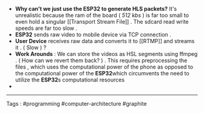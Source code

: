 - **Why can't we just use the ESP32 to generate HLS packets?** It's unrealistic because the ram of the board ( *512 kbs* ) is far too small to even hold a singular [[Transport Stream File]] . The sdcard read write speeds are far too slow . 
- **ESP32** sends raw video to mobile device via TCP connection . 
- **User Device** receives raw data and converts it to [[RTMP]] and streams it . ( Slow ) ? 
- **Work Arounds** : We can store the videos as HSL segments using ffmpeg . ( How can we revert them back? )  .  This requires preprocessing the files , which uses the computational power of the phone as opposed to the computational power of the **ESP32**which circumvents the need to utilize the **ESP32**s computational resources 
- 
____
Tags : #programming #computer-architecture #graphite